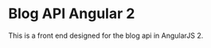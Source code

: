 Blog API Angular 2
==================

This is a front end designed for the blog api in AngularJS 2.
